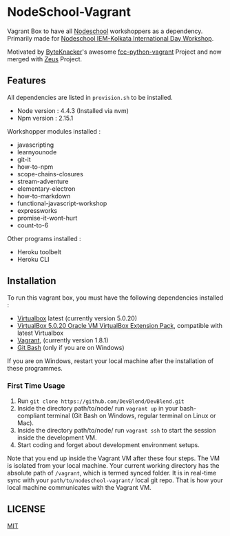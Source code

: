 # NodeSchool-Vagrant

Vagrant Box to have all [Nodeschool](http://nodeschool.io) workshoppers as a dependency. Primarily made for [Nodeschool IEM-Kolkata International Day Workshop](http://nodeschool.io/iem-kolkata/).

Motivated by [ByteKnacker](https://github.com/byteknacker)'s awesome [fcc-python-vagrant](https://github.com/byteknacker/fcc-python-vagrant) Project and now merged with [Zeus](https://github.com/DevBlend/DevBlend) Project.

## Features

All dependencies are listed in `provision.sh` to be installed.

* Node version : 4.4.3 (Installed via nvm)
* Npm version : 2.15.1

Workshopper modules installed :

* javascripting
* learnyounode
* git-it
* how-to-npm
* scope-chains-closures
* stream-adventure
* elementary-electron
* how-to-markdown
* functional-javascript-workshop
* expressworks
* promise-it-wont-hurt
* count-to-6

Other programs installed :

* Heroku toolbelt
* Heroku CLI

## Installation

To run this vagrant box, you must have the following dependencies installed :

- [Virtualbox](https://www.virtualbox.org/wiki/Downloads) latest (currently version 5.0.20)
- [VirtualBox 5.0.20 Oracle VM VirtualBox Extension Pack](http://download.virtualbox.org/virtualbox/5.0.20/Oracle_VM_VirtualBox_Extension_Pack-5.0.20-106931.vbox-extpack), compatible with latest Virtualbox
- [Vagrant](https://www.vagrantup.com/downloads.html), (currently version 1.8.1)
- [Git Bash](https://git-scm.com/downloads) (only if you are on Windows)

If you are on Windows, restart your local machine after the installation of these programmes.

### First Time Usage

1. Run `git clone https://github.com/DevBlend/DevBlend.git`
2. Inside the directory path/to/node/ run `vagrant up` in your bash-compliant terminal (Git Bash on Windows, regular terminal on Linux or Mac).
3. Inside the directory path/to/node/ run `vagrant ssh` to start the session inside the development VM.
4. Start coding and forget about development environment setups.

Note that you end up inside the Vagrant VM after these four steps. The VM is isolated from your local machine. Your current working directory has the absolute path of `/vagrant`, which is termed synced folder. It is in real-time sync with your `path/to/nodeschool-vagrant/` local git repo. That is how your local machine communicates with the Vagrant VM.

## LICENSE

[MIT](https://koustuvs.mit-license.org/)
